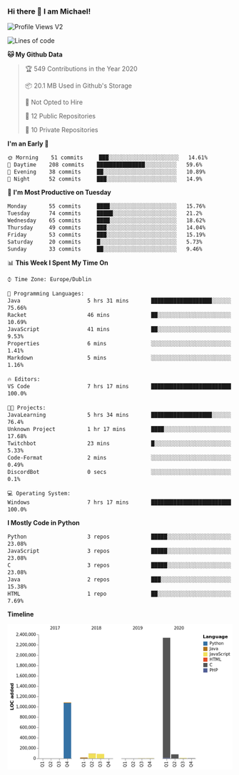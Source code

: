 ### Hi there 👋 I am Michael!

![Profile Views V2](https://komarev.com/ghpvc/?username=AppDevMichael)

<!--START_SECTION:waka-->
![Lines of code](https://img.shields.io/badge/From%20Hello%20World%20I%27ve%20Written-11.8%20million%20lines%20of%20code-blue)

**🐱 My Github Data** 

> 🏆 549 Contributions in the Year 2020
 > 
> 📦 20.1 MB Used in Github's Storage 
 > 
> 🚫 Not Opted to Hire
 > 
> 📜 12 Public Repositories
 > 
> 🔑 10 Private Repositories 

**I'm an Early 🐤** 

```text
🌞 Morning    51 commits     ███░░░░░░░░░░░░░░░░░░░░░░   14.61% 
🌆 Daytime    208 commits    ███████████████░░░░░░░░░░   59.6% 
🌃 Evening    38 commits     ██░░░░░░░░░░░░░░░░░░░░░░░   10.89% 
🌙 Night      52 commits     ███░░░░░░░░░░░░░░░░░░░░░░   14.9%

```
📅 **I'm Most Productive on Tuesday** 

```text
Monday       55 commits     ████░░░░░░░░░░░░░░░░░░░░░   15.76% 
Tuesday      74 commits     █████░░░░░░░░░░░░░░░░░░░░   21.2% 
Wednesday    65 commits     ████░░░░░░░░░░░░░░░░░░░░░   18.62% 
Thursday     49 commits     ███░░░░░░░░░░░░░░░░░░░░░░   14.04% 
Friday       53 commits     ███░░░░░░░░░░░░░░░░░░░░░░   15.19% 
Saturday     20 commits     █░░░░░░░░░░░░░░░░░░░░░░░░   5.73% 
Sunday       33 commits     ██░░░░░░░░░░░░░░░░░░░░░░░   9.46%

```


📊 **This Week I Spent My Time On** 

```text
⌚︎ Time Zone: Europe/Dublin

💬 Programming Languages: 
Java                     5 hrs 31 mins       ███████████████████░░░░░░   75.66% 
Racket                   46 mins             ██░░░░░░░░░░░░░░░░░░░░░░░   10.69% 
JavaScript               41 mins             ██░░░░░░░░░░░░░░░░░░░░░░░   9.53% 
Properties               6 mins              ░░░░░░░░░░░░░░░░░░░░░░░░░   1.41% 
Markdown                 5 mins              ░░░░░░░░░░░░░░░░░░░░░░░░░   1.16%

🔥 Editors: 
VS Code                  7 hrs 17 mins       █████████████████████████   100.0%

🐱‍💻 Projects: 
JavaLearning             5 hrs 34 mins       ███████████████████░░░░░░   76.4% 
Unknown Project          1 hr 17 mins        ████░░░░░░░░░░░░░░░░░░░░░   17.68% 
Twitchbot                23 mins             █░░░░░░░░░░░░░░░░░░░░░░░░   5.33% 
Code-Format              2 mins              ░░░░░░░░░░░░░░░░░░░░░░░░░   0.49% 
DiscordBot               0 secs              ░░░░░░░░░░░░░░░░░░░░░░░░░   0.1%

💻 Operating System: 
Windows                  7 hrs 17 mins       █████████████████████████   100.0%

```

**I Mostly Code in Python** 

```text
Python                   3 repos             █████░░░░░░░░░░░░░░░░░░░░   23.08% 
JavaScript               3 repos             █████░░░░░░░░░░░░░░░░░░░░   23.08% 
C                        3 repos             █████░░░░░░░░░░░░░░░░░░░░   23.08% 
Java                     2 repos             ███░░░░░░░░░░░░░░░░░░░░░░   15.38% 
HTML                     1 repo              ██░░░░░░░░░░░░░░░░░░░░░░░   7.69%

```


**Timeline**

![Chart not found](https://github.com/AppDevMichael/AppDevMichael/blob/master/charts/bar_graph.png) 


<!--END_SECTION:waka-->

